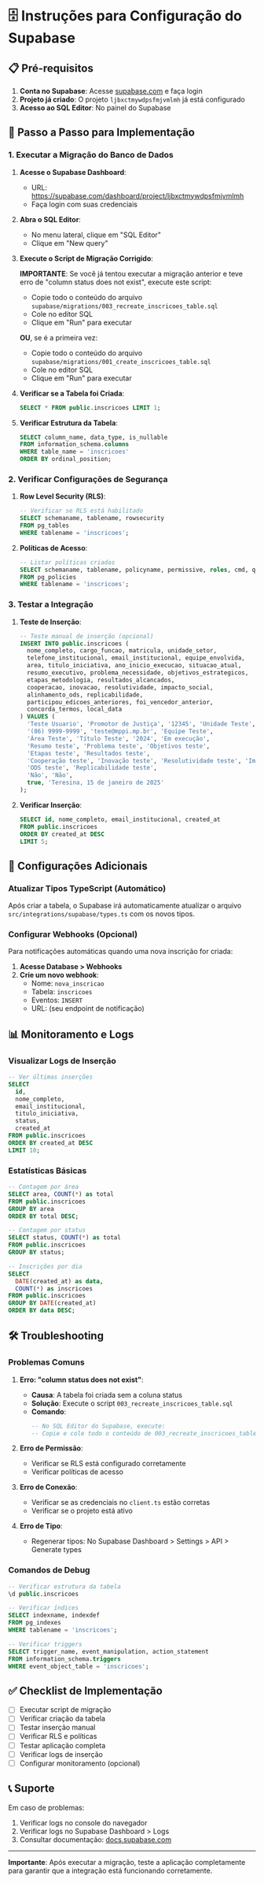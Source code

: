 # 🗄️ Instruções para Configuração do Supabase

## 📋 Pré-requisitos

1. **Conta no Supabase**: Acesse [supabase.com](https://supabase.com) e faça login
2. **Projeto já criado**: O projeto `ljbxctmywdpsfmjvmlmh` já está configurado
3. **Acesso ao SQL Editor**: No painel do Supabase

## 🚀 Passo a Passo para Implementação

### 1. Executar a Migração do Banco de Dados

1. **Acesse o Supabase Dashboard**:
   - URL: https://supabase.com/dashboard/project/ljbxctmywdpsfmjvmlmh
   - Faça login com suas credenciais

2. **Abra o SQL Editor**:
   - No menu lateral, clique em "SQL Editor"
   - Clique em "New query"

3. **Execute o Script de Migração Corrigido**:
   
   **IMPORTANTE**: Se você já tentou executar a migração anterior e teve erro de "column status does not exist", execute este script:
   
   - Copie todo o conteúdo do arquivo `supabase/migrations/003_recreate_inscricoes_table.sql`
   - Cole no editor SQL
   - Clique em "Run" para executar
   
   **OU**, se é a primeira vez:
   
   - Copie todo o conteúdo do arquivo `supabase/migrations/001_create_inscricoes_table.sql`
   - Cole no editor SQL
   - Clique em "Run" para executar

4. **Verificar se a Tabela foi Criada**:
   ```sql
   SELECT * FROM public.inscricoes LIMIT 1;
   ```

5. **Verificar Estrutura da Tabela**:
   ```sql
   SELECT column_name, data_type, is_nullable 
   FROM information_schema.columns 
   WHERE table_name = 'inscricoes' 
   ORDER BY ordinal_position;
   ```

### 2. Verificar Configurações de Segurança

1. **Row Level Security (RLS)**:
   ```sql
   -- Verificar se RLS está habilitado
   SELECT schemaname, tablename, rowsecurity 
   FROM pg_tables 
   WHERE tablename = 'inscricoes';
   ```

2. **Políticas de Acesso**:
   ```sql
   -- Listar políticas criadas
   SELECT schemaname, tablename, policyname, permissive, roles, cmd, qual 
   FROM pg_policies 
   WHERE tablename = 'inscricoes';
   ```

### 3. Testar a Integração

1. **Teste de Inserção**:
   ```sql
   -- Teste manual de inserção (opcional)
   INSERT INTO public.inscricoes (
     nome_completo, cargo_funcao, matricula, unidade_setor,
     telefone_institucional, email_institucional, equipe_envolvida,
     area, titulo_iniciativa, ano_inicio_execucao, situacao_atual,
     resumo_executivo, problema_necessidade, objetivos_estrategicos,
     etapas_metodologia, resultados_alcancados,
     cooperacao, inovacao, resolutividade, impacto_social,
     alinhamento_ods, replicabilidade,
     participou_edicoes_anteriores, foi_vencedor_anterior,
     concorda_termos, local_data
   ) VALUES (
     'Teste Usuario', 'Promotor de Justiça', '12345', 'Unidade Teste',
     '(86) 9999-9999', 'teste@mppi.mp.br', 'Equipe Teste',
     'Área Teste', 'Título Teste', '2024', 'Em execução',
     'Resumo teste', 'Problema teste', 'Objetivos teste',
     'Etapas teste', 'Resultados teste',
     'Cooperação teste', 'Inovação teste', 'Resolutividade teste', 'Impacto teste',
     'ODS teste', 'Replicabilidade teste',
     'Não', 'Não',
     true, 'Teresina, 15 de janeiro de 2025'
   );
   ```

2. **Verificar Inserção**:
   ```sql
   SELECT id, nome_completo, email_institucional, created_at 
   FROM public.inscricoes 
   ORDER BY created_at DESC 
   LIMIT 5;
   ```

## 🔧 Configurações Adicionais

### Atualizar Tipos TypeScript (Automático)

Após criar a tabela, o Supabase irá automaticamente atualizar o arquivo `src/integrations/supabase/types.ts` com os novos tipos.

### Configurar Webhooks (Opcional)

Para notificações automáticas quando uma nova inscrição for criada:

1. **Acesse Database > Webhooks**
2. **Crie um novo webhook**:
   - Nome: `nova_inscricao`
   - Tabela: `inscricoes`
   - Eventos: `INSERT`
   - URL: (seu endpoint de notificação)

## 📊 Monitoramento e Logs

### Visualizar Logs de Inserção

```sql
-- Ver últimas inserções
SELECT 
  id,
  nome_completo,
  email_institucional,
  titulo_iniciativa,
  status,
  created_at
FROM public.inscricoes 
ORDER BY created_at DESC 
LIMIT 10;
```

### Estatísticas Básicas

```sql
-- Contagem por área
SELECT area, COUNT(*) as total 
FROM public.inscricoes 
GROUP BY area 
ORDER BY total DESC;

-- Contagem por status
SELECT status, COUNT(*) as total 
FROM public.inscricoes 
GROUP BY status;

-- Inscrições por dia
SELECT 
  DATE(created_at) as data,
  COUNT(*) as inscricoes
FROM public.inscricoes 
GROUP BY DATE(created_at)
ORDER BY data DESC;
```

## 🛠️ Troubleshooting

### Problemas Comuns

1. **Erro: "column status does not exist"**:
   - **Causa**: A tabela foi criada sem a coluna status
   - **Solução**: Execute o script `003_recreate_inscricoes_table.sql`
   - **Comando**:
     ```sql
     -- No SQL Editor do Supabase, execute:
     -- Copie e cole todo o conteúdo de 003_recreate_inscricoes_table.sql
     ```

2. **Erro de Permissão**:
   - Verificar se RLS está configurado corretamente
   - Verificar políticas de acesso

3. **Erro de Conexão**:
   - Verificar se as credenciais no `client.ts` estão corretas
   - Verificar se o projeto está ativo

4. **Erro de Tipo**:
   - Regenerar tipos: No Supabase Dashboard > Settings > API > Generate types

### Comandos de Debug

```sql
-- Verificar estrutura da tabela
\d public.inscricoes

-- Verificar índices
SELECT indexname, indexdef 
FROM pg_indexes 
WHERE tablename = 'inscricoes';

-- Verificar triggers
SELECT trigger_name, event_manipulation, action_statement 
FROM information_schema.triggers 
WHERE event_object_table = 'inscricoes';
```

## ✅ Checklist de Implementação

- [ ] Executar script de migração
- [ ] Verificar criação da tabela
- [ ] Testar inserção manual
- [ ] Verificar RLS e políticas
- [ ] Testar aplicação completa
- [ ] Verificar logs de inserção
- [ ] Configurar monitoramento (opcional)

## 📞 Suporte

Em caso de problemas:
1. Verificar logs no console do navegador
2. Verificar logs no Supabase Dashboard > Logs
3. Consultar documentação: [docs.supabase.com](https://docs.supabase.com)

---

**Importante**: Após executar a migração, teste a aplicação completamente para garantir que a integração está funcionando corretamente.